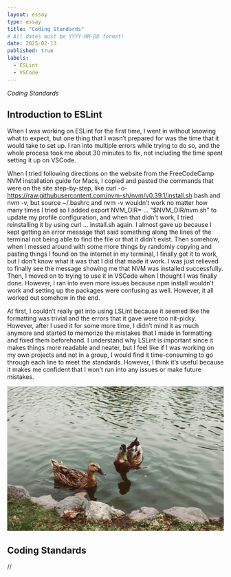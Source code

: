 ```yaml
---
layout: essay
type: essay
title: "Coding Standards"
# All dates must be YYYY-MM-DD format!
date: 2025-02-13
published: true
labels:
  - ESLint
  - VSCode
---
```




*Coding Standards*


## Introduction to ESLint
When I was working on ESLint for the first time, I went in without knowing what to expect, but one thing that I wasn’t prepared for was the time that it would take to set up. I ran into multiple errors while trying to do so, and the whole process took me about 30 minutes to fix, not including the time spent setting it up on VSCode.

When I tried following directions on the website from the FreeCodeCamp NVM installation guide for Macs, I copied and pasted the commands that were on the site step-by-step, like curl -o- https://raw.githubusercontent.com/nvm-sh/nvm/v0.39.1/install.sh bash and nvm -v, but source ~/.bashrc and nvm -v wouldn’t work no matter how many times I tried so I added export NVM_DIR= ... "$NVM_DIR/nvm.sh" to update my profile configuration, and when that didn't work, I tried reinstalling it by using curl ... install.sh again. I almost gave up because I kept getting an error message that said something along the lines of the terminal not being able to find the file or that it didn’t exist. Then somehow, when I messed around with some more things by randomly copying and pasting things I found on the internet in my terminal, I finally got it to work, but I don't know what it was that I did that made it work. I was just relieved to finally see the message showing me that NVM was installed successfully. Then, I moved on to trying to use it in VSCode when I thought I was finally done. However, I ran into even more issues because npm install wouldn’t work and setting up the packages were confusing as well. However, it all worked out somehow in the end.

At first, I couldn’t really get into using LSLint because it seemed like the formatting was trivial and the errors that it gave were too nit-picky. However, after I used it for some more time, I didn’t mind it as much anymore and started to memorize the mistakes that I made in formatting and fixed them beforehand. I understand why LSLint is important since it makes things more readable and neater, but I feel like if I was working on my own projects and not in a group, I would find it time-consuming to go through each line to meet the standards. However, I think it’s useful because it makes me confident that I won’t run into any issues or make future mistakes. 


<img width="550px" class="rounded float-start pe-4" src="../img/difficulty/javiera-argandona-aIN3UsyUw18-unsplash.jpg">

## Coding Standards
//
